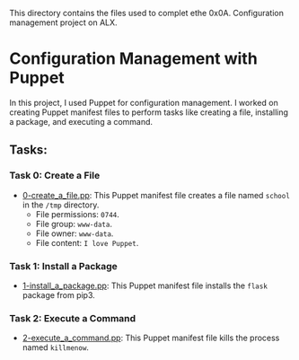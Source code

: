 This directory contains the files used to complet ethe 0x0A. Configuration management project on ALX.
# Configuration Management with Puppet

In this project, I used Puppet for configuration management. I worked on creating Puppet manifest files to perform tasks like creating a file, installing a package, and executing a command.

## Tasks:

### Task 0: Create a File
- [0-create_a_file.pp](./0-create_a_file.pp): This Puppet manifest file creates a file named `school` in the `/tmp` directory.
  - File permissions: `0744`.
  - File group: `www-data`.
  - File owner: `www-data`.
  - File content: `I love Puppet`.

### Task 1: Install a Package
- [1-install_a_package.pp](./1-install_a_package.pp): This Puppet manifest file installs the `flask` package from pip3.

### Task 2: Execute a Command
- [2-execute_a_command.pp](./2-execute_a_command.pp): This Puppet manifest file kills the process named `killmenow`.
